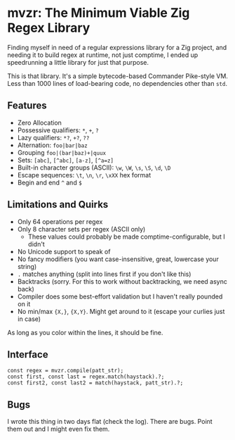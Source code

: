# mvzr: The Minimum Viable Zig Regex Library

Finding myself in need of a regular expressions library for a Zig project, and needing it to build regex at runtime, not just comptime, I ended up speedrunning a little library for just that purpose.

This is that library.  It's a simple bytecode-based Commander Pike-style VM.  Less than 1000 lines of load-bearing code, no dependencies other than `std`.

## Features

- Zero Allocation
- Possessive qualifiers: `*`, `+`, `?`
- Lazy qualifiers: `*?`, `+?`, `??`
- Alternation: `foo|bar|baz`
- Grouping `foo|(bar|baz)+|quux`
- Sets: `[abc]`, `[^abc]`, `[a-z]`, `[^a=z]`
- Built-in character groups (ASCII): `\w`, `\W`, `\s`, `\S`, `\d`, `\D`
- Escape sequences: `\t`, `\n`, `\r`, `\xXX` hex format
- Begin and end `^` and `$`

## Limitations and Quirks

- Only 64 operations per regex
- Only 8 character sets per regex (ASCII only)
    - These values could probably be made comptime-configurable, but I didn't
- No Unicode support to speak of
- No fancy modifiers (you want case-insensitive, great, lowercase your string)
- `.` matches anything (split into lines first if you don't like this)
- Backtracks (sorry. For this to work without backtracking, we need async back)
- Compiler does some best-effort validation but I haven't really pounded on it
- No min/max `{X,}`, `{X,Y}`.  Might get around to it (escape your curlies just in case)

As long as you color within the lines, it should be fine.

## Interface

```zig
const regex = mvzr.compile(patt_str);
const first, const last = regex.match(haystack).?;
const first2, const last2 = match(haystack, patt_str).?;
```

## Bugs

I wrote this thing in two days flat (check the log).  There are bugs.  Point them out and I might even fix them.